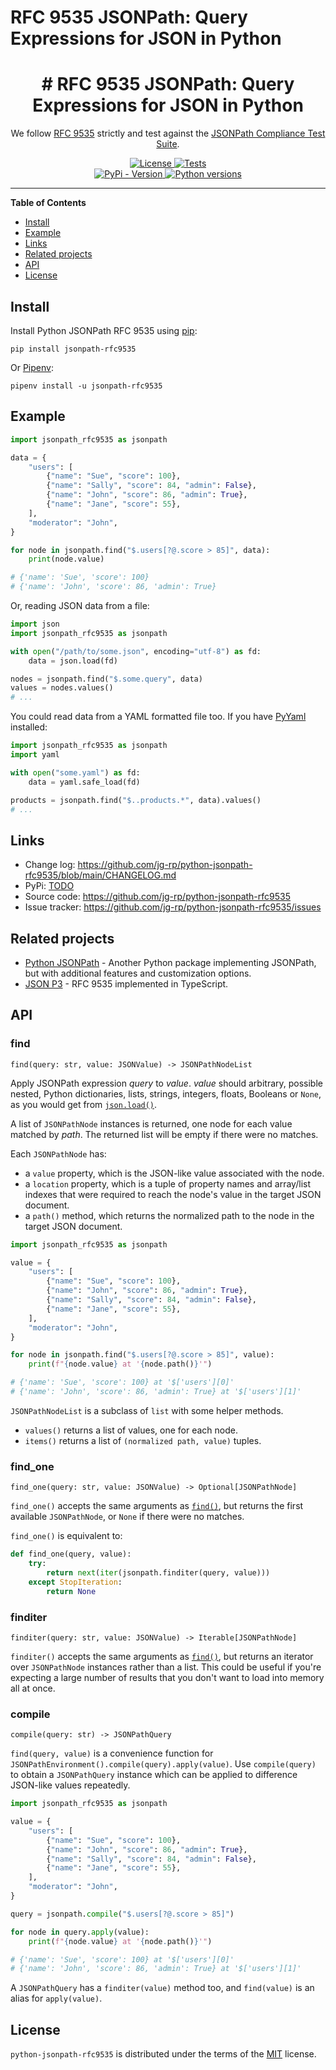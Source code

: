 # RFC 9535 JSONPath: Query Expressions for JSON in Python

<h1 align="center"># RFC 9535 JSONPath: Query Expressions for JSON in Python</h1>

<p align="center">
We follow <a href="https://datatracker.ietf.org/doc/html/rfc9535">RFC 9535</a> strictly and test against the <a href="https://github.com/jsonpath-standard/jsonpath-compliance-test-suite">JSONPath Compliance Test Suite</a>.
</p>

<p align="center">
  <a href="https://github.com/jg-rp/python-jsonpath-rfc9535/blob/main/LICENSE.txt">
    <img src="https://img.shields.io/pypi/l/jsonpath-rfc9535?style=flat-square" alt="License">
  </a>
  <a href="https://github.com/jg-rp/python-jsonpath-rfc9535/actions">
    <img src="https://img.shields.io/github/actions/workflow/status/jg-rp/python-jsonpath-rfc9535/tests.yaml?branch=main&label=tests&style=flat-square" alt="Tests">
  </a>
  <br>
  <a href="https://pypi.org/project/jsonpath-rfc9535">
    <img src="https://img.shields.io/pypi/v/jsonpath-rfc9535.svg?style=flat-square" alt="PyPi - Version">
  </a>
  <a href="https://pypi.org/project/jsonpath-rfc9535">
    <img src="https://img.shields.io/pypi/pyversions/jsonpath-rfc9535.svg?style=flat-square" alt="Python versions">
  </a>
</p>

---

**Table of Contents**

- [Install](#install)
- [Example](#example)
- [Links](#links)
- [Related projects](#related-projects)
- [API](#api)
- [License](#license)

## Install

Install Python JSONPath RFC 9535 using [pip](https://pip.pypa.io/en/stable/getting-started/):

```
pip install jsonpath-rfc9535
```

Or [Pipenv](https://pipenv.pypa.io/en/latest/):

```
pipenv install -u jsonpath-rfc9535
```

## Example

```python
import jsonpath_rfc9535 as jsonpath

data = {
    "users": [
        {"name": "Sue", "score": 100},
        {"name": "Sally", "score": 84, "admin": False},
        {"name": "John", "score": 86, "admin": True},
        {"name": "Jane", "score": 55},
    ],
    "moderator": "John",
}

for node in jsonpath.find("$.users[?@.score > 85]", data):
    print(node.value)

# {'name': 'Sue', 'score': 100}
# {'name': 'John', 'score': 86, 'admin': True}
```

Or, reading JSON data from a file:

```python
import json
import jsonpath_rfc9535 as jsonpath

with open("/path/to/some.json", encoding="utf-8") as fd:
    data = json.load(fd)

nodes = jsonpath.find("$.some.query", data)
values = nodes.values()
# ...
```

You could read data from a YAML formatted file too. If you have [PyYaml](https://pyyaml.org/wiki/PyYAML) installed:

```python
import jsonpath_rfc9535 as jsonpath
import yaml

with open("some.yaml") as fd:
    data = yaml.safe_load(fd)

products = jsonpath.find("$..products.*", data).values()
# ...
```

## Links

- Change log: https://github.com/jg-rp/python-jsonpath-rfc9535/blob/main/CHANGELOG.md
- PyPi: [TODO](https://pypi.org/project/jsonpath-rfc9535)
- Source code: https://github.com/jg-rp/python-jsonpath-rfc9535
- Issue tracker: https://github.com/jg-rp/python-jsonpath-rfc9535/issues

## Related projects

- [Python JSONPath](https://github.com/jg-rp/python-jsonpath) - Another Python package implementing JSONPath, but with additional features and customization options.
- [JSON P3](https://github.com/jg-rp/json-p3) - RFC 9535 implemented in TypeScript.

## API

### find

`find(query: str, value: JSONValue) -> JSONPathNodeList`

Apply JSONPath expression _query_ to _value_. _value_ should arbitrary, possible nested, Python dictionaries, lists, strings, integers, floats, Booleans or `None`, as you would get from [`json.load()`](https://docs.python.org/3/library/json.html#json.load).

A list of `JSONPathNode` instances is returned, one node for each value matched by _path_. The returned list will be empty if there were no matches.

Each `JSONPathNode` has:

- a `value` property, which is the JSON-like value associated with the node.
- a `location` property, which is a tuple of property names and array/list indexes that were required to reach the node's value in the target JSON document.
- a `path()` method, which returns the normalized path to the node in the target JSON document.

```python
import jsonpath_rfc9535 as jsonpath

value = {
    "users": [
        {"name": "Sue", "score": 100},
        {"name": "John", "score": 86, "admin": True},
        {"name": "Sally", "score": 84, "admin": False},
        {"name": "Jane", "score": 55},
    ],
    "moderator": "John",
}

for node in jsonpath.find("$.users[?@.score > 85]", value):
    print(f"{node.value} at '{node.path()}'")

# {'name': 'Sue', 'score': 100} at '$['users'][0]'
# {'name': 'John', 'score': 86, 'admin': True} at '$['users'][1]'
```

`JSONPathNodeList` is a subclass of `list` with some helper methods.

- `values()` returns a list of values, one for each node.
- `items()` returns a list of `(normalized path, value)` tuples.

### find_one

`find_one(query: str, value: JSONValue) -> Optional[JSONPathNode]`

`find_one()` accepts the same arguments as [`find()`](#findquery-value), but returns the first available `JSONPathNode`, or `None` if there were no matches.

`find_one()` is equivalent to:

```python
def find_one(query, value):
    try:
        return next(iter(jsonpath.finditer(query, value)))
    except StopIteration:
        return None
```

### finditer

`finditer(query: str, value: JSONValue) -> Iterable[JSONPathNode]`

`finditer()` accepts the same arguments as [`find()`](#findquery-value), but returns an iterator over `JSONPathNode` instances rather than a list. This could be useful if you're expecting a large number of results that you don't want to load into memory all at once.

### compile

`compile(query: str) -> JSONPathQuery`

`find(query, value)` is a convenience function for `JSONPathEnvironment().compile(query).apply(value)`. Use `compile(query)` to obtain a `JSONPathQuery` instance which can be applied to difference JSON-like values repeatedly.

```python
import jsonpath_rfc9535 as jsonpath

value = {
    "users": [
        {"name": "Sue", "score": 100},
        {"name": "John", "score": 86, "admin": True},
        {"name": "Sally", "score": 84, "admin": False},
        {"name": "Jane", "score": 55},
    ],
    "moderator": "John",
}

query = jsonpath.compile("$.users[?@.score > 85]")

for node in query.apply(value):
    print(f"{node.value} at '{node.path()}'")

# {'name': 'Sue', 'score': 100} at '$['users'][0]'
# {'name': 'John', 'score': 86, 'admin': True} at '$['users'][1]'
```

A `JSONPathQuery` has a `finditer(value)` method too, and `find(value)` is an alias for `apply(value)`.

## License

`python-jsonpath-rfc9535` is distributed under the terms of the [MIT](https://spdx.org/licenses/MIT.html) license.

```

```
